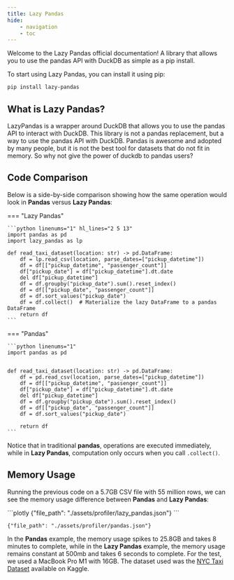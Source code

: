 ```yaml
---
title: Lazy Pandas
hide:
    - navigation
    - toc
---
```

Welcome to the Lazy Pandas official documentation! A library that allows you to use the pandas API with DuckDB as simple as a pip install.

To start using Lazy Pandas, you can install it using pip:

```sh
pip install lazy-pandas
```

## What is Lazy Pandas?

LazyPandas is a wrapper around DuckDB that allows you to use the pandas API to interact with DuckDB. This library is not a pandas replacement, but a way to use the pandas API with DuckDB. Pandas is awesome and adopted by many people, but it is not the best tool for datasets that do not fit in memory. So why not give the power of duckdb to pandas users?

## Code Comparison

Below is a side-by-side comparison showing how the same operation would look in **Pandas** versus **Lazy Pandas**:

=== "Lazy Pandas"

    ```python linenums="1" hl_lines="2 5 13"
    import pandas as pd
    import lazy_pandas as lp

    def read_taxi_dataset(location: str) -> pd.DataFrame:
        df = lp.read_csv(location, parse_dates=["pickup_datetime"])
        df = df[["pickup_datetime", "passenger_count"]]
        df["pickup_date"] = df["pickup_datetime"].dt.date
        del df["pickup_datetime"]
        df = df.groupby("pickup_date").sum().reset_index()
        df = df[["pickup_date", "passenger_count"]]
        df = df.sort_values("pickup_date")
        df = df.collect()  # Materialize the lazy DataFrame to a pandas DataFrame
        return df
    ```

=== "Pandas"

    ```python linenums="1"
    import pandas as pd


    def read_taxi_dataset(location: str) -> pd.DataFrame:
        df = pd.read_csv(location, parse_dates=["pickup_datetime"])
        df = df[["pickup_datetime", "passenger_count"]]
        df["pickup_date"] = df["pickup_datetime"].dt.date
        del df["pickup_datetime"]
        df = df.groupby("pickup_date").sum().reset_index()
        df = df[["pickup_date", "passenger_count"]]
        df = df.sort_values("pickup_date")

        return df
    ```

Notice that in traditional **pandas**, operations are executed immediately, while in **Lazy Pandas**, computation only occurs when you call `.collect()`.

## Memory Usage

Running the previous code on a 5.7GB CSV file with 55 million rows, we can see the memory usage difference between **Pandas** and **Lazy Pandas**:

<div class="grid cards" markdown>
```plotly
{"file_path": "./assets/profiler/lazy_pandas.json"}
```

```plotly
{"file_path": "./assets/profiler/pandas.json"}
```
</div>

In the **Pandas** example, the memory usage spikes to 25.8GB and takes 8 minutes to complete, while in the **Lazy Pandas** example, the memory usage remains constant at 500mb and takes 6 seconds to complete.
For the test, we used a MacBook Pro M1 with 16GB. The dataset used was the [NYC Taxi Dataset](https://www.kaggle.com/code/debjeetdas/nyc-taxi-fare-eda-prediction-using-linear-reg/input?select=train.csv) available on Kaggle.


